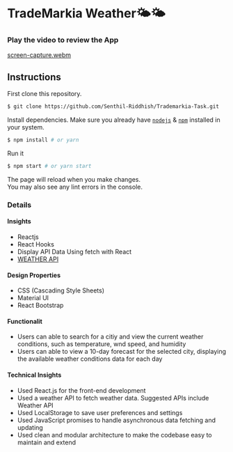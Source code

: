 # TradeMarkia Weather🌤🌤
### Play the video to review the App ###
[screen-capture.webm](https://user-images.githubusercontent.com/82893678/219559272-68917e46-26b4-4ca9-bde6-9c5b910a1d5f.webm)

## Instructions

First clone this repository.

```bash
$ git clone https://github.com/Senthil-Riddhish/Trademarkia-Task.git
```
Install dependencies. Make sure you already have [`nodejs`](https://nodejs.org/en/) & [`npm`](https://www.npmjs.com/) installed in your system.

```bash
$ npm install # or yarn
```
Run it

```bash
$ npm start # or yarn start
```
The page will reload when you make changes.\
You may also see any lint errors in the console.
### Details ###
#### Insights ####
- Reactjs
- React Hooks
- Display API Data Using fetch with React
- [WEATHER API](https://www.weatherapi.com/)

#### Design Properties ####
- CSS (Cascading Style Sheets)
- Material UI
- React Bootstrap

#### Functionalit ####
- Users can able to search for a citiy and view the current weather conditions, such as temperature, wnd speed, and humidity
- Users can able to view a 10-day forecast for the selected city, displaying the available weather conditions data for each day

#### Technical Insights ####
- Used React.js for the front-end development
- Used a weather API to fetch weather data. Suggested APIs include Weather API 
- Used LocalStorage to save user preferences and settings
- Used JavaScript promises to handle asynchronous data fetching and updating
- Used clean and modular architecture to make the codebase easy to maintain and extend
